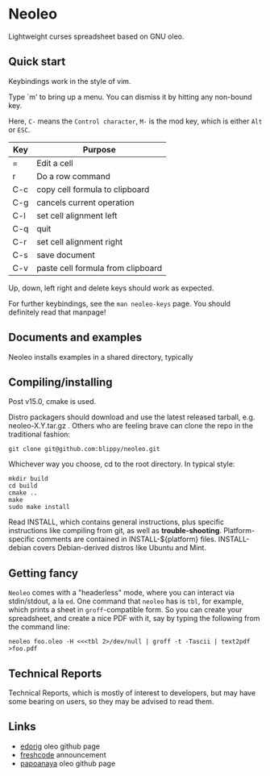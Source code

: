 # Neoleo

Lightweight curses spreadsheet based on GNU oleo.


## Quick start

Keybindings work in the style of vim.

Type `m' to bring up a menu. You can dismiss it by hitting any non-bound key.

Here, `C-` means the `Control character`, `M-` is the mod key, which is
either `Alt` or `ESC`.

| Key   | Purpose                              |
| ----- | ------------------------------------ |
| =     | Edit a cell                          |
| r     | Do a row command                     |
| C-c   | copy cell formula to clipboard       |
| C-g   | cancels current operation            |
| C-l   | set cell alignment left              |
| C-q   | quit                                 |
| C-r   | set cell alignment right             |
| C-s   | save document                        |
| C-v   | paste cell formula from clipboard    |

Up, down, left right and delete keys should work as expected.

For further keybindings, see the `man neoleo-keys` page. 
You should definitely read that manpage!


## Documents and examples

Neoleo installs examples in a shared directory, typically


## Compiling/installing

Post v15.0, cmake is used.

Distro packagers should download and use the latest released tarball,
e.g. neoleo-X.Y.tar.gz . Others who are feeling brave can clone the
repo in the traditional fashion:
```
git clone git@github.com:blippy/neoleo.git
```

Whichever way you choose, cd to the root directory. In typical style:
```
mkdir build
cd build
cmake ..
make
sudo make install
```

Read INSTALL, which contains general instructions, plus specific 
instructions like compiling from git, as well as **trouble-shooting**. 
Platform-specific comments are contained in INSTALL-${platform} 
files. INSTALL-debian covers Debian-derived distros like Ubuntu
and Mint.


## Getting fancy

`Neoleo` comes with a "headerless" mode, where you can interact
via stdin/stdout, a la `ed`. One command that `neoleo` has is
`tbl`, for example, which prints a sheet in `groff`-compatible form. So you
can create your spreadsheet, and create a nice PDF with it, say
by typing the following from the command line:
```
neoleo foo.oleo -H <<<tbl 2>/dev/null | groff -t -Tascii | text2pdf >foo.pdf
```

## Technical Reports

Technical Reports, which is mostly of interest to developers, but
may have some bearing on users, so they may be advised to read them.


## Links

*  [edorig](https://github.com/edorig/oleo) oleo github page
*  [freshcode](http://freshcode.club/projects/neoleo) announcement
*  [papoanaya](https://github.com/papoanaya/oleo) oleo github page

